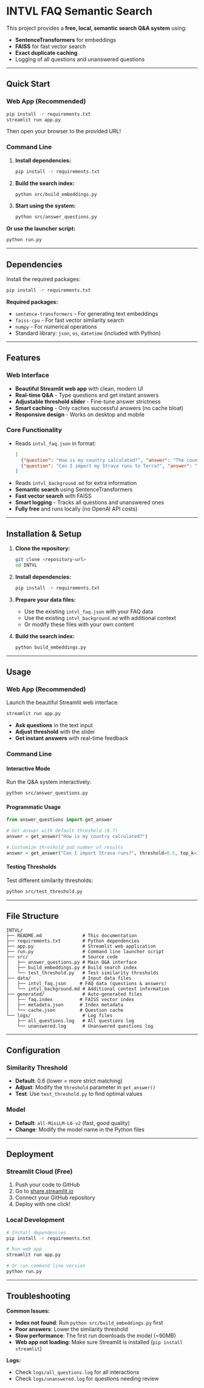 # INTVL FAQ Semantic Search

This project provides a **free, local, semantic search Q&A system** using:
- **SentenceTransformers** for embeddings
- **FAISS** for fast vector search
- **Exact duplicate caching**
- Logging of all questions and unanswered questions

---

## Quick Start

### Web App (Recommended)
```bash
pip install -r requirements.txt
streamlit run app.py
```
Then open your browser to the provided URL!

### Command Line
1. **Install dependencies:**
   ```bash
   pip install -r requirements.txt
   ```

2. **Build the search index:**
   ```bash
   python src/build_embeddings.py
   ```

3. **Start using the system:**
   ```bash
   python src/answer_questions.py
   ```

**Or use the launcher script:**
```bash
python run.py
```

---

## Dependencies

Install the required packages:

```bash
pip install -r requirements.txt
```

**Required packages:**
- `sentence-transformers` - For generating text embeddings
- `faiss-cpu` - For fast vector similarity search
- `numpy` - For numerical operations
- Standard library: `json`, `os`, `datetime` (included with Python)

---

## Features

### Web Interface
- **Beautiful Streamlit web app** with clean, modern UI
- **Real-time Q&A** - Type questions and get instant answers
- **Adjustable threshold slider** - Fine-tune answer strictness
- **Smart caching** - Only caches successful answers (no cache bloat)
- **Responsive design** - Works on desktop and mobile

### Core Functionality
- Reads `intvl_faq.json` in format:
  ```json
  [
    {"question": "How is my country calculated?", "answer": "The country that you have done most of your runs in will become your country you represent for Terra!"},
    {"question": "Can I import my Strava runs to Terra?", "answer": "Strava don't allow runs to be sent from their platform to other platforms like INTVL. The Strava integration we have only allows us to send INTVL runs to Strava."}
  ]
- Reads `intvl_background.md` for extra information
- **Semantic search** using SentenceTransformers
- **Fast vector search** with FAISS
- **Smart logging** - Tracks all questions and unanswered ones
- **Fully free** and runs locally (no OpenAI API costs)

---

## Installation & Setup

1. **Clone the repository:**
   ```bash
   git clone <repository-url>
   cd INTVL
   ```

2. **Install dependencies:**
   ```bash
   pip install -r requirements.txt
   ```

3. **Prepare your data files:**
   - Use the existing `intvl_faq.json` with your FAQ data
   - Use the existing `intvl_background.md` with additional context
   - Or modify these files with your own content

4. **Build the search index:**
   ```bash
   python build_embeddings.py
   ```

---

## Usage

### Web App (Recommended)
Launch the beautiful Streamlit web interface:
```bash
streamlit run app.py
```
- **Ask questions** in the text input
- **Adjust threshold** with the slider
- **Get instant answers** with real-time feedback

### Command Line
#### Interactive Mode
Run the Q&A system interactively:
```bash
python src/answer_questions.py
```

#### Programmatic Usage
```python
from answer_questions import get_answer

# Get answer with default threshold (0.7)
answer = get_answer("How is my country calculated?")

# Customize threshold and number of results
answer = get_answer("Can I import Strava runs?", threshold=0.5, top_k=3)
```

#### Testing Thresholds
Test different similarity thresholds:
```bash
python src/test_threshold.py
```

---

## File Structure

```
INTVL/
├── README.md               # This documentation
├── requirements.txt        # Python dependencies
├── app.py                  # Streamlit web application
├── run.py                  # Command line launcher script
├── src/                    # Source code
│   ├── answer_questions.py # Main Q&A interface
│   ├── build_embeddings.py # Build search index
│   └── test_threshold.py   # Test similarity thresholds
├── data/                   # Input data files
│   ├── intvl_faq.json     # FAQ data (questions & answers)
│   └── intvl_background.md # Additional context information
├── generated/              # Auto-generated files
│   ├── faq.index          # FAISS vector index
│   ├── metadata.json      # Index metadata
│   └── cache.json         # Question cache
└── logs/                   # Log files
    ├── all_questions.log   # All questions log
    └── unanswered.log      # Unanswered questions log
```

---

## Configuration

### Similarity Threshold
- **Default**: 0.6 (lower = more strict matching)
- **Adjust**: Modify the `threshold` parameter in `get_answer()`
- **Test**: Use `test_threshold.py` to find optimal values

### Model
- **Default**: `all-MiniLM-L6-v2` (fast, good quality)
- **Change**: Modify the model name in the Python files

---

## Deployment

### **Streamlit Cloud (Free)**
1. Push your code to GitHub
2. Go to [share.streamlit.io](https://share.streamlit.io)
3. Connect your GitHub repository
4. Deploy with one click!

### **Local Development**
```bash
# Install dependencies
pip install -r requirements.txt

# Run web app
streamlit run app.py

# Or run command line version
python run.py
```

---

## Troubleshooting

**Common Issues:**
- **Index not found**: Run `python src/build_embeddings.py` first
- **Poor answers**: Lower the similarity threshold
- **Slow performance**: The first run downloads the model (~90MB)
- **Web app not loading**: Make sure Streamlit is installed (`pip install streamlit`)

**Logs:**
- Check `logs/all_questions.log` for all interactions
- Check `logs/unanswered.log` for questions needing review